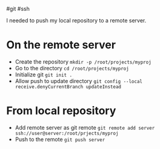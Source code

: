 #git #ssh 

I needed to push my local repository to a remote server.

# On the remote server

- Create the repository `mkdir -p /root/projects/myproj`
- Go to the directory `cd /root/projects/myproj`
- Initialize git `git init .`
- Allow push to update directory `git config --local receive.denyCurrentBranch updateInstead`

# From local repository

- Add remote server as git remote `git remote add server ssh://user@server:/root/prjects/myproj`
- Push to the remote `git push server`